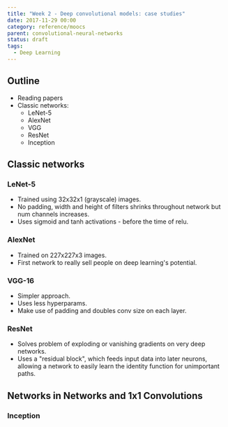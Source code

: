 ```yaml
---
title: "Week 2 - Deep convolutional models: case studies"
date: 2017-11-29 00:00
category: reference/moocs
parent: convolutional-neural-networks 
status: draft
tags:
  - Deep Learning
---
```


## Outline

* Reading papers
* Classic networks:
  * LeNet-5
  * AlexNet
  * VGG
  * ResNet
  * Inception

## Classic networks

### LeNet-5

* Trained using 32x32x1 (grayscale) images.
* No padding, width and height of filters shrinks throughout network but num channels increases.
* Uses sigmoid and tanh activations - before the time of relu.

### AlexNet

* Trained on 227x227x3 images.
* First network to really sell people on deep learning's potential.

### VGG-16

* Simpler approach.
* Uses less hyperparams.
* Make use of padding and doubles conv size on each layer.

### ResNet

* Solves problem of exploding or vanishing gradients on very deep networks.
* Uses a "residual block", which feeds input data into later neurons, allowing a network to easily learn the identity function for unimportant paths.

## Networks in Networks and 1x1 Convolutions

### Inception